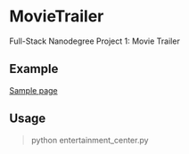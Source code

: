 # MovieTrailer
Full-Stack Nanodegree Project 1: Movie Trailer

## Example
[Sample page](http://hsjma.github.io/MovieTrailer)

## Usage
> python entertainment_center.py
